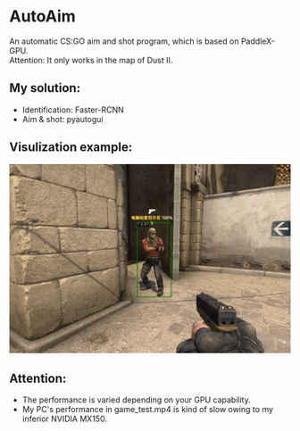 # AutoAim
An automatic CS:GO aim and shot program, which is based on PaddleX-GPU.   
Attention: It only works in the map of Dust II. 

## My solution:
- Identification: Faster-RCNN
- Aim & shot: pyautogui

## Visulization example:
<img src='/examples/visualize_1614311791655.jpg'>

## Attention:
- The performance is varied depending on your GPU capability. 
- My PC's performance in game_test.mp4 is kind of slow owing to my inferior NVIDIA MX150.


